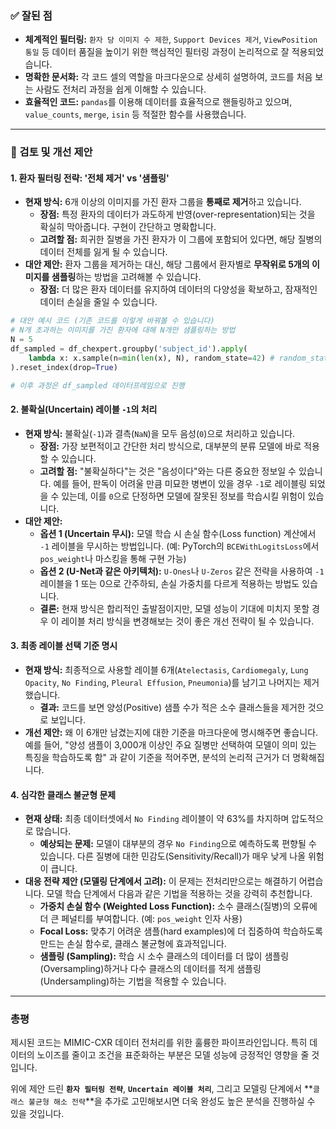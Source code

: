 

### ✅ 잘된 점

  * **체계적인 필터링:** `환자 당 이미지 수 제한`, `Support Devices 제거`, `ViewPosition 통일` 등 데이터 품질을 높이기 위한 핵심적인 필터링 과정이 논리적으로 잘 적용되었습니다.
  * **명확한 문서화:** 각 코드 셀의 역할을 마크다운으로 상세히 설명하여, 코드를 처음 보는 사람도 전처리 과정을 쉽게 이해할 수 있습니다.
  * **효율적인 코드:** `pandas`를 이용해 데이터를 효율적으로 핸들링하고 있으며, `value_counts`, `merge`, `isin` 등 적절한 함수를 사용했습니다.

-----

### 🧐 검토 및 개선 제안

#### 1\. 환자 필터링 전략: '전체 제거' vs '샘플링'

  * **현재 방식:** 6개 이상의 이미지를 가진 환자 그룹을 **통째로 제거**하고 있습니다.
      * **장점:** 특정 환자의 데이터가 과도하게 반영(over-representation)되는 것을 확실히 막아줍니다. 구현이 간단하고 명확합니다.
      * **고려할 점:** 희귀한 질병을 가진 환자가 이 그룹에 포함되어 있다면, 해당 질병의 데이터 전체를 잃게 될 수 있습니다.
  * **대안 제안:** 환자 그룹을 제거하는 대신, 해당 그룹에서 환자별로 **무작위로 5개의 이미지를 샘플링**하는 방법을 고려해볼 수 있습니다.
      * **장점:** 더 많은 환자 데이터를 유지하여 데이터의 다양성을 확보하고, 잠재적인 데이터 손실을 줄일 수 있습니다.

<!-- end list -->

```python
# 대안 예시 코드 (기존 코드를 이렇게 바꿔볼 수 있습니다)
# N개 초과하는 이미지를 가진 환자에 대해 N개만 샘플링하는 방법
N = 5
df_sampled = df_chexpert.groupby('subject_id').apply(
    lambda x: x.sample(n=min(len(x), N), random_state=42) # random_state는 재현성을 위함
).reset_index(drop=True)

# 이후 과정은 df_sampled 데이터프레임으로 진행
```

#### 2\. 불확실(Uncertain) 레이블 `-1`의 처리

  * **현재 방식:** 불확실(`-1`)과 결측(`NaN`)을 모두 음성(`0`)으로 처리하고 있습니다.
      * **장점:** 가장 보편적이고 간단한 처리 방식으로, 대부분의 분류 모델에 바로 적용할 수 있습니다.
      * **고려할 점:** "불확실하다"는 것은 "음성이다"와는 다른 중요한 정보일 수 있습니다. 예를 들어, 판독이 어려울 만큼 미묘한 병변이 있을 경우 `-1`로 레이블링 되었을 수 있는데, 이를 `0`으로 단정하면 모델에 잘못된 정보를 학습시킬 위험이 있습니다.
  * **대안 제안:**
      * **옵션 1 (Uncertain 무시):** 모델 학습 시 손실 함수(Loss function) 계산에서 `-1` 레이블을 무시하는 방법입니다. (예: PyTorch의 `BCEWithLogitsLoss`에서 `pos_weight`나 마스킹을 통해 구현 가능)
      * **옵션 2 (U-Net과 같은 아키텍처):** `U-Ones`나 `U-Zeros` 같은 전략을 사용하여 `-1` 레이블을 1 또는 0으로 간주하되, 손실 가중치를 다르게 적용하는 방법도 있습니다.
      * **결론:** 현재 방식은 합리적인 출발점이지만, 모델 성능이 기대에 미치지 못할 경우 이 레이블 처리 방식을 변경해보는 것이 좋은 개선 전략이 될 수 있습니다.

#### 3\. 최종 레이블 선택 기준 명시

  * **현재 방식:** 최종적으로 사용할 레이블 6개(`Atelectasis`, `Cardiomegaly`, `Lung Opacity`, `No Finding`, `Pleural Effusion`, `Pneumonia`)를 남기고 나머지는 제거했습니다.
      * **결과:** 코드를 보면 양성(Positive) 샘플 수가 적은 소수 클래스들을 제거한 것으로 보입니다.
  * **개선 제안:** 왜 이 6개만 남겼는지에 대한 기준을 마크다운에 명시해주면 좋습니다. 예를 들어, "양성 샘플이 3,000개 이상인 주요 질병만 선택하여 모델이 의미 있는 특징을 학습하도록 함" 과 같이 기준을 적어주면, 분석의 논리적 근거가 더 명확해집니다.

#### 4\. 심각한 클래스 불균형 문제

  * **현재 상태:** 최종 데이터셋에서 `No Finding` 레이블이 약 63%를 차지하며 압도적으로 많습니다.
      * **예상되는 문제:** 모델이 대부분의 경우 `No Finding`으로 예측하도록 편향될 수 있습니다. 다른 질병에 대한 민감도(Sensitivity/Recall)가 매우 낮게 나올 위험이 큽니다.
  * **대응 전략 제안 (모델링 단계에서 고려):** 이 문제는 전처리만으로는 해결하기 어렵습니다. 모델 학습 단계에서 다음과 같은 기법을 적용하는 것을 강력히 추천합니다.
      * **가중치 손실 함수 (Weighted Loss Function):** 소수 클래스(질병)의 오류에 더 큰 페널티를 부여합니다. (예: `pos_weight` 인자 사용)
      * **Focal Loss:** 맞추기 어려운 샘플(hard examples)에 더 집중하여 학습하도록 만드는 손실 함수로, 클래스 불균형에 효과적입니다.
      * **샘플링 (Sampling):** 학습 시 소수 클래스의 데이터를 더 많이 샘플링(Oversampling)하거나 다수 클래스의 데이터를 적게 샘플링(Undersampling)하는 기법을 적용할 수 있습니다.

-----

### 총평

제시된 코드는 MIMIC-CXR 데이터 전처리를 위한 훌륭한 파이프라인입니다. 특히 데이터의 노이즈를 줄이고 조건을 표준화하는 부분은 모델 성능에 긍정적인 영향을 줄 것입니다.

위에 제안 드린 **`환자 필터링 전략`**, **`Uncertain 레이블 처리`**, 그리고 모델링 단계에서 \*\*`클래스 불균형 해소 전략`\*\*을 추가로 고민해보시면 더욱 완성도 높은 분석을 진행하실 수 있을 것입니다.
